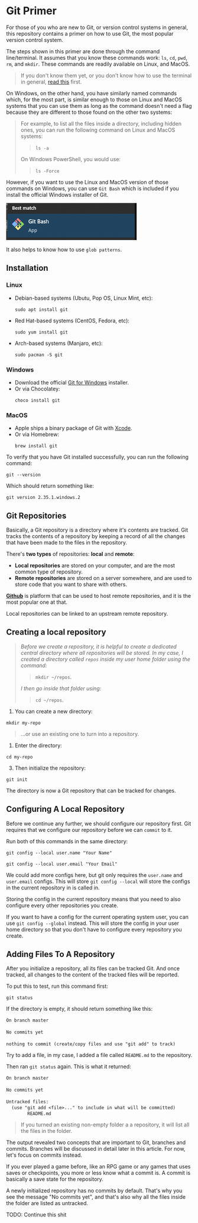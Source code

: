 # Git Primer

For those of you who are new to Git, or version control systems in general, this repository contains a primer on how to use Git, the most popular version control system.

The steps shown in this primer are done through the command line/terminal. It assumes that you know these commands work: `ls`, `cd`, `pwd`, `rm`, and `mkdir`. These commands are readily available on Linux, and MacOS.

> If you don't know them yet, or you don't know how to use the terminal in general, [read this](./pre-requisites/basic-terminal-commands.md) first.

On Windows, on the other hand, you have similarly named commands which, for the most part, is similar enough to those on Linux and MacOS systems that you can use them as long as the command doesn't need a flag because they are different to those found on the other two systems:

> For example, to list all the files inside a directory, including hidden ones, you can run the following command on Linux and MacOS systems:
>
> > `ls -a`
>
> On Windows PowerShell, you would use:
>
> > `ls -Force`

However, if you want to use the Linux and MacOS version of those commands on Windows, you can use `Git Bash` which is included if you install the official Windows installer of Git.

![Git Bash](images/git-bash.png)

It also helps to know how to use `glob patterns`.

## Installation

### Linux

- Debian-based systems (Ubutu, Pop OS, Linux Mint, etc):
  ```
  sudo apt install git
  ```
- Red Hat-based systems (CentOS, Fedora, etc):
  ```
  sudo yum install git
  ```
- Arch-based systems (Manjaro, etc):
  ```
  sudo pacman -S git
  ```

### Windows

- Download the official [Git for Windows](https://git-scm.com/download/win) installer.
- Or via Chocolatey:
  ```
  choco install git
  ```

### MacOS

- Apple ships a binary package of Git with [Xcode](https://apps.apple.com/us/app/xcode/id497799835?mt=12).
- Or via Homebrew:
  ```
  brew install git
  ```

To verify that you have Git installed successfully, you can run the following command:

```
git --version
```

Which should return something like:

```
git version 2.35.1.windows.2
```

## Git Repositories

Basically, a Git repository is a directory where it's contents are tracked. Git tracks the contents of a repository by keeping a record of all the changes that have been made to the files in the repository.

There's **two types** of repositories: **local** and **remote**:

- **Local repositories** are stored on your computer, and are the most common type of repository.
- **Remote repositories** are stored on a server somewhere, and are used to store code that you want to share with others.

[**Github**](https://github.com/) is platform that can be used to host remote repositories, and it is the most popular one at that.

Local repositories can be linked to an upstream remote repository.

## Creating a local repository

> _Before we create a repository, it is helpful to create a dedicated central directory where all repositories will be stored. In my case, I created a directory called `repos` inside my user home folder using the command:_
>
> > `mkdir ~/repos`.
>
> _I then go inside that folder using:_
>
> > `cd ~/repos`.

1. You can create a new directory:

```
mkdir my-repo
```

> ...or use an existing one to turn into a repository.

1. Enter the directory:

```
cd my-repo
```

3. Then initialize the repository:

```
git init
```

The directory is now a Git repository that can be tracked for changes.

## Configuring A Local Repository

Before we continue any further, we should configure our repository first. Git requires that we configure our repository before we can `commit` to it.

Run both of this commands in the same directory:

```
git config --local user.name "Your Name"
```

```
git config --local user.email "Your Email"
```

We could add more configs here, but git only requires the `user.name` and `user.email` configs. This will store `git config --local` will store the configs in the current repository in is called in.

Storing the config in the current repository means that you need to also configure every other repositories you create.

If you want to have a config for the current operating system user, you can use `git config --global` instead.
This will store the config in your user home directory so that you don't have to configure every repository you create.

## Adding Files To A Repository

After you initialize a repository, all its files can be tracked Git. And once tracked, all changes to the content of the tracked files will be reported.

To put this to test, run this command first:

```
git status
```

If the directory is empty, it should return something like this:

```
On branch master

No commits yet

nothing to commit (create/copy files and use "git add" to track)
```

Try to add a file, in my case, I added a file called `README.md` to the repository.

Then ran `git status` again. This is what it returned:

```
On branch master

No commits yet

Untracked files:
  (use "git add <file>..." to include in what will be committed)
        README.md
```

> If you turned an existing non-empty folder a a repository, it will list all the files in the folder.

The output revealed two concepts that are important to Git, branches and commits. Branches will be discussed in detail later in this article. For now, let's focus on commits instead.

If you ever played a game before, like an RPG game or any games that uses saves or checkpoints, you more or less know what a commit is. A commit is basically a save state for the repository.

A newly initialized repository has no commits by default. That's why you see the message "No commits yet", and that's also why all the files inside the folder are listed as untracked.

TODO: Continue this shit
